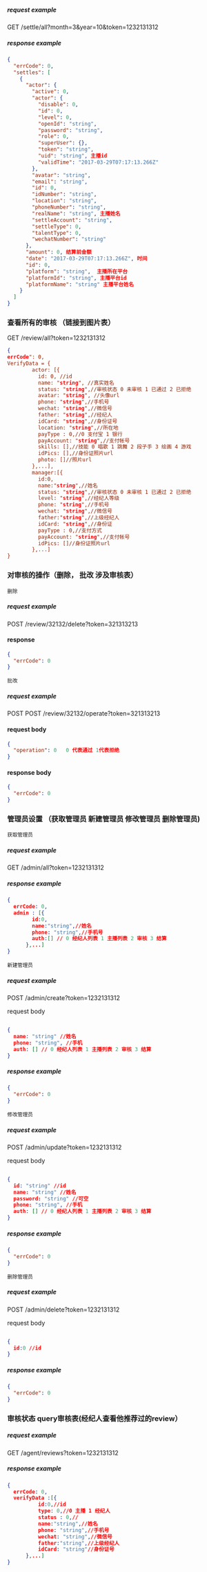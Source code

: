 
##### request example 
GET   /settle/all?month=3&year=10&token=1232131312

##### response example

```json
{
  "errCode": 0,
  "settles": [
    {
      "actor": {
        "active": 0,
        "actor": {
          "disable": 0,
          "id": 0,
          "level": 0,
          "openId": "string",
          "password": "string",
          "role": 0,
          "superUser": {},
          "token": "string",
          "uid": "string", 主播id
          "validTime": "2017-03-29T07:17:13.266Z"
        },
        "avatar": "string",
        "email": "string",
        "id": 0, 
        "idNumber": "string",
        "location": "string",
        "phoneNumber": "string",
        "realName": "string", 主播姓名
        "settleAccount": "string",
        "settleType": 0,
        "talentType": 0,
        "wechatNumber": "string"
      },
      "amount": 0, 结算前金额
      "date": "2017-03-29T07:17:13.266Z", 时间
      "id": 0,
      "platform": "string",  主播所在平台
      "platformId": "string", 主播平台id
      "platformName": "string" 主播平台姓名
    }
  ]
}

```

### 查看所有的审核 （链接到图片表）

GET   /review/all?token=1232131312

```json
{
errCode": 0,
VerifyData = {
        actor: [{
          id: 0, //id
          name: "string", //真实姓名
          status: "string",//审核状态 0 未审核 1 已通过 2 已拒绝
          avatar: "string", //头像url
          phone: "string",//手机号
          wechat: "string",//微信号
          father: "string",//经纪人
          idCard: "string",//身份证号
          location: "string",//所在地
          payType : 0,//0 支付宝 1 银行
          payAccount: "string",//支付帐号
          skills: [],//技能 0 唱歌 1 跳舞 2 段子手 3 绘画 4 游戏
          idPics: [],//身份证照片url
          photo: []//照片url
        },...],
        manager:[{
          id:0,
          name:"string",//姓名
          status: "string",//审核状态 0 未审核 1 已通过 2 已拒绝
          level: "string",//经纪人等级
          phone: "string",//手机号
          wechat: "string",//微信号
          father:"string",//上级经纪人
          idCard: "string",//身份证
          payType : 0,//支付方式
          payAccount: "string",//支付帐号
          idPics: []//身份证照片url
        },...]
}
```


### 对审核的操作（删除， 批改  涉及审核表）

`删除`
##### request example 
POST /review/32132/delete?token=321313213


#### response
```json
{
  "errCode": 0
}
```

`批改`
##### request example 
POST POST /review/32132/operate?token=321313213

#### request body
```json
{
  "operation": 0   0 代表通过 1代表拒绝
}
```

#### response body
```json
{
  "errCode": 0
}
```

### 管理员设置 （获取管理员  新建管理员 修改管理员 删除管理员)   
`获取管理员`
##### request example 
GET   /admin/all?token=1232131312

##### response example
```json
{
  errCode: 0,
  admin : [{
        id:0,
        name:"string",//姓名
        phone: "string",//手机号
        auth:[] // 0 经纪人列表 1 主播列表 2 审核 3 结算
      },...]
}
```

`新建管理员`
##### request example 
POST   /admin/create?token=1232131312

request body

```json

{
  name: "string" //姓名
  phone: "string", //手机
  auth: [] // 0 经纪人列表 1 主播列表 2 审核 3 结算
}

```
##### response example


```json
{
  "errCode": 0
}
```


`修改管理员`
##### request example 
POST   /admin/update?token=1232131312

request body

```json

{
  id: "string" //id
  name: "string" //姓名
  password: "string" //可空
  phone: "string", //手机
  auth: [] // 0 经纪人列表 1 主播列表 2 审核 3 结算
}

```
##### response example


```json
{
  "errCode": 0
}
```


`删除管理员`
##### request example 
POST   /admin/delete?token=1232131312

request body

```json

{
  id:0 //id
}

```
##### response example


```json
{
  "errCode": 0
}
```


### 审核状态 query审核表(经纪人查看他推荐过的review）  

##### request example 
GET   /agent/reviews?token=1232131312

##### response example
```json
{
  errCode: 0,
  verifyData :[{
          id:0,//id
          type: 0,//0 主播 1 经纪人
          status : 0,// 
          name:"string",//姓名
          phone: "string",//手机号
          wechat: "string",//微信号
          father:"string",//上级经纪人
          idCard: "string"//身份证号
      },...]
}

```
